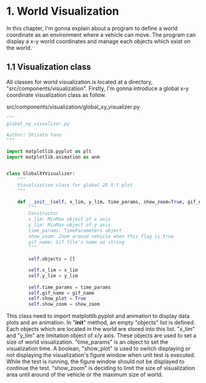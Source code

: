 # 1. World Visualization
In this chapter, I'm gonna explain about a program to define a world coordinate as an environment where a vehicle can move. The program can display a x-y world coordinates and manage each objects which exist on the world.  

## 1.1 Visualization class
All classes for world visualization is located at a directory, "src/components/visualization". Firstly, I'm gonna introduce a global x-y coordinate visualization class as follow.  

src/components/visualization/global_xy_visualizer.py  
```python
"""
global_xy_visualizer.py

Author: Shisato Yano
"""

import matplotlib.pyplot as plt
import matplotlib.animation as anm


class GlobalXYVisualizer:
    """
    Visualization class for global 2D X-Y plot
    """
    
    def __init__(self, x_lim, y_lim, time_params, show_zoom=True, gif_name=None):
        """
        Constructor
        x_lim: MinMax object of x axis
        y_lim: MinMax object of y axis
        time_params: TimeParameters object
        show_zoom: Zoom around vehicle when this flag is true
        gif_name: Gif file's name as string
        """
        
        self.objects = []

        self.x_lim = x_lim
        self.y_lim = y_lim
        
        self.time_params = time_params
        self.gif_name = gif_name
        self.show_plot = True
        self.show_zoom = show_zoom
```

This class need to import matplotlib.pyplot and animation to display data plots and an animation. In "__init__" method, an empty "objects" list is defined. Each objects which are located in the world are stored into this list. "x_lim" and "y_lim" are limitation object of x/y axis. These objects are used to set a size of world visualization. "time_params" is an object to set the visualization time. A boolean, "show_plot" is used to switch displaying or not displaying the visualization's figure window when unit test is executed. While the test is running, the figure window should not be displayed to continue the test. "show_zoom" is deciding to limit the size of visualization area until around of the vehicle or the maximum size of world.